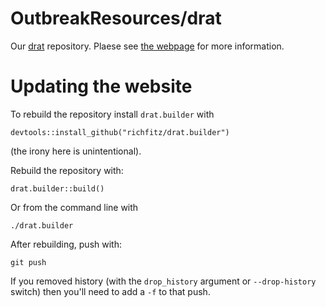 # OutbreakResources/drat

Our [drat](https://github.com/eddelbuettel/drat) repository.  Plaese see [the webpage](https://outbreakresources.github.io/drat) for more information.

# Updating the website

To rebuild the repository install `drat.builder` with

```
devtools::install_github("richfitz/drat.builder")
```

(the irony here is unintentional).

Rebuild the repository with:
```
drat.builder::build()
```

Or from the command line with

```
./drat.builder
```

After rebuilding, push with:

```
git push
```

If you removed history (with the `drop_history` argument or `--drop-history` switch) then you'll need to add a `-f` to that push.
